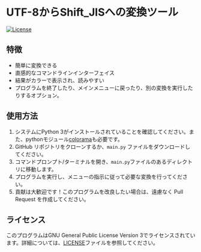 # UTF-8からShift_JISへの変換ツール

[![License](https://img.shields.io/badge/license-GPL--3.0-blue.svg)](https://www.gnu.org/licenses/gpl-3.0)

## 特徴

* 簡単に変換できる
* 直感的なコマンドラインインターフェイス
* 結果がカラーで表示され、読みやすい
* プログラムを終了したり、メインメニューに戻ったり、別の変換を実行したりするオプション。

## 使用方法

1. システムにPython 3がインストールされていることを確認してください。また、pythonモジュール[colorama](https://pypi.org/project/colorama/)も必要です。
2. GitHub リポジトリをクローンするか、`main.py` ファイルをダウンロードしてください。
3. コマンドプロンプト/ターミナルを開き、`main.py`ファイルのあるディレクトリに移動します。
4. プログラムを実行し、メニューの指示に従って必要な変換を行ってください。
5. 貢献は大歓迎です！このプログラムを改良したい場合は、遠慮なく Pull Request を作成してください。

## ライセンス

このプログラムはGNU General Public License Version 3でライセンスされています。詳細については、[LICENSE](LICENSE)ファイルを参照してください。
